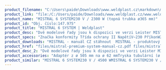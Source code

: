 ```yaml
---
product_filename: "C:\Users\paide\Downloads\www.weldplast.cz\markdown\mistral-6-system.md"
product_link: "file:/C:/Users/paide/Downloads/www.weldplast.cz/www.weldplast.cz/mistral-6-system"
product_name: "MISTRAL 6 SYSTEM230 V / 2300 W (topná trubka ø365 mm)"
product_id: "Obj. číslo:147.975"
product_title: "MISTRAL 6 SYSTEM | Weldplast"
product_desc: "Dvě modelové řady jsou k dispozici ve verzi Leister MISTRAL 6 SYSTEM. Se svými bezuhlíkovými motory jsou tato kompaktní horkovzdušná dmychadla určena pro dlouhodobý nepřetržitý provoz. Zařízení Leister MISTRAL 6 SYSTEM pracuje s uzavřeným okruhem regulace (konkrétní teplota) a lze jej ovládat buď pomocí integrované ovládací jednotky nebo externím rozhraním.Bezuhlíkový motor dmychadla pro nepřetržitý provozIntegrovaná ochrana zařízení a topného tělesaMISTRAL 6 SYSTEM navíc nabízí:Možnost nezávisle regulovat ohřev a objem vzduchu pomocí “e-drive”Funkce automatického chlazeníDálkové ovládání teploty a objemu vzduchu pomocí rozhraníIntegrovaná termosondaDigitální zobrazení aktuálních / požadovaných hodnot"
product_specs: "Značka konformity Třída ochrany II NapětíV~230 PříkonW2300 FrekvenceHz50 / 60 Max. teplota°C650 Průtok vzduchul/min100 - 300 Statický tlakPa2500 Úroveň hlučnosti LpAdB65 Hmotnostkg12 Druh certifikaceCCA"
product_downloads: "MISTRAL - manuál CZ stáhnout  MISTRAL - produktový list stáhnout  TECHNOLOGIE HORKÉHO VZDUCHU - katalog stáhnout"
product_href: "files/mistral-premium-system-manual-cz.pdf files/mistral-premium-system-manual-cz.pdf files/mistral-premium-system-produktovy-list.pdf files/mistral-premium-system-produktovy-list.pdf files/katalog-ph-web.pdf files/katalog-ph-web.pdf"
product_desc_2: "Dvě modelové řady jsou k dispozici ve verzi Leister MISTRAL 6 SYSTEM. Se svými bezuhlíkovými motory jsou tato kompaktní horkovzdušná dmychadla určena pro dlouhodobý nepřetržitý provoz. Zařízení Leister MISTRAL 6 SYSTEM pracuje s uzavřeným okruhem regulace (konkrétní teplota) a lze jej ovládat buď pomocí integrované ovládací jednotky nebo externím rozhraním.Bezuhlíkový motor dmychadla pro nepřetržitý provozIntegrovaná ochrana zařízení a topného tělesaMISTRAL 6 SYSTEM navíc nabízí:Možnost nezávisle regulovat ohřev a objem vzduchu pomocí “e-drive”Funkce automatického chlazeníDálkové ovládání teploty a objemu vzduchu pomocí rozhraníIntegrovaná termosondaDigitální zobrazení aktuálních / požadovaných hodnot"
product_accessories: "Adaptér z ø 505 mm na ø 62 mmTryska tubulární (ø 50.5 mm) 590 x 420 x 17 mmTrubka prodlužovací násuvná (ø 50.5 mm) 160 x ø 36.5 mm pro LE 3300Tryska tubulární (ø 50.5 mm) 836 x 660 x 1 mmTryska tubulární (ø 50.5 mm) 900 x 800 x 09 mmTryska tubulární (ø 50.5 mm) 460 x 300 x 2 mmPříruba připojovací (ø 37 mm) ø 90 mmTryska štěrbinová (ø 365 mm)100 x 4 mm přímáTryska reflektorová děrovaná (ø 365 mm)ø 65 mm přímá bez svorekTryska reflektorová lžicová (ø 365 mm)25 x 30 mm 90°zahnutá bez svorekTryska reflektorová děrovaná (ø 365 mm)20 x 35 mm 75° zahnutáTryska reflektorová děrovaná (ø 365 mm)34 x 50 mm 75° zahnutáTryska štěrbinová (ø 365 mm)70 x 4 mm přímáTryska tubulární (ø 365 mm)ø 12 mm 25 x 50 mm 90° zahnutá bez svorekTryska tubulární (ø 365 mm)ø 12 mm 25 x 50 mm 90° zahnutáTryska reflektorová U (ø 365 mm)150 x 26 x 44 mm přímáTryska štěrbinová (ø 37 mm)150 x 4 mm přímá MISTRAL 6 SYSTEM230 V / 4500 WMISTRAL 6 SYSTEM230 V / 3400 W (topná trubka ø50 mm)MISTRAL 6 SYSTEM230 V / 2300 W (topná trubka ø365 mm)"
product_similar: "MISTRAL 6 SYSTEM230 V / 4500 WMISTRAL 6 SYSTEM230 V / 3400 W (topná trubka ø50 mm)MISTRAL 6 SYSTEM230 V / 2300 W (topná trubka ø365 mm)"
---
```

